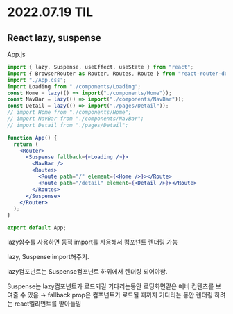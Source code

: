 # 2022.07.19 TIL

## React lazy, suspense

App.js

```jsx
import { lazy, Suspense, useEffect, useState } from "react";
import { BrowserRouter as Router, Routes, Route } from "react-router-dom";
import "./App.css";
import Loading from "./components/Loading";
const Home = lazy(() => import("./components/Home"));
const NavBar = lazy(() => import("./components/NavBar"));
const Detail = lazy(() => import("./pages/Detail"));
// import Home from "./components/Home";
// import NavBar from "./components/NavBar";
// import Detail from "./pages/Detail";

function App() {
  return (
    <Router>
      <Suspense fallback={<Loading />}>
        <NavBar />
        <Routes>
          <Route path="/" element={<Home />}></Route>
          <Route path="/detail" element={<Detail />}></Route>
        </Routes>
      </Suspense>
    </Router>
  );
}

export default App;
```

lazy함수를 사용하면 동적 import를 사용해서 컴포넌트 렌더링 가능

lazy, Suspense import해주기.

lazy컴포넌트는 Suspense컴포넌트 하위에서 렌더링 되어야함.

Suspense는 lazy컴포넌트가 로드되길 기다리는동안 로딩화면같은 예비 컨텐츠를 보여줄 수 있음 → fallback prop은 컴포넌트가 로드될 때까지 기다리는 동안 렌더링 하려는 react엘리먼트를 받아들임
